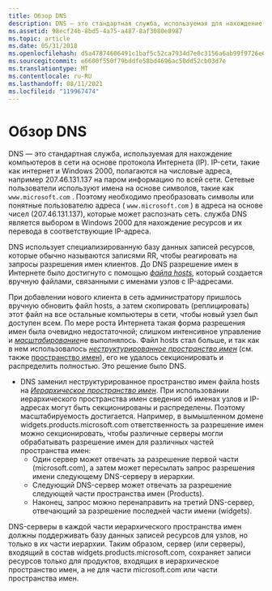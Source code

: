 ```yaml
---
title: Обзор DNS
description: DNS — это стандартная служба, используемая для нахождение компьютеров в сети на основе протокола Интернета (IP).
ms.assetid: 98ecf24b-8bd5-4a75-a487-8af3080e8987
ms.topic: article
ms.date: 05/31/2018
ms.openlocfilehash: d5a47874606491c1baf5c52ca7934d7e0c3156a6ab99f9726e6c000d9eb3cb65
ms.sourcegitcommit: e6600f550f79bddfe58bd4696ac50dd52cb03d7e
ms.translationtype: MT
ms.contentlocale: ru-RU
ms.lasthandoff: 08/11/2021
ms.locfileid: "119967474"
---
```

# <a name="dns-overview"></a>Обзор DNS

DNS — это стандартная служба, используемая для нахождение компьютеров в сети на основе протокола Интернета (IP). IP-сети, такие как интернет и Windows 2000, полагаются на числовые адреса, например 207.46.131.137 на паром информацию по всей сети. Сетевые пользователи используют имена на основе символов, такие как `www.microsoft.com` . Поэтому необходимо преобразовать символы или понятные пользователю адреса ( `www.microsoft.com` ) в адреса на основе чисел (207.46.131.137), которые может распознать сеть. служба DNS является выбором в Windows 2000 для нахождение ресурсов и их перевода в соответствующие IP-адреса.

DNS использует специализированную базу данных записей ресурсов, которые обычно называются записями RR, чтобы реагировать на запросы разрешения имен клиентов. До DNS разрешение имен в Интернете было достигнуто с помощью [*файла hosts*](h-gly.md), который создается вручную файлами, связанными с именами узлов с IP-адресами.

При добавлении нового клиента в сеть администратору пришлось вручную обновить файл hosts, а затем скопировать (реплицировать) этот файл на все остальные компьютеры в сети, чтобы новый узел был доступен всем. По мере роста Интернета такая форма разрешения имен была очевидно недостаточной; слишком интенсивное управление и [*масштабирование*](s-gly.md)не выполнялось. Файл hosts стал больше, и так как в нем использовалось [*неструктурированное пространство имен*](f-gly.md) (см. также [пространство имен](name-space.md)), его не удалось секционировать и распределить полностью. Это решение было DNS.

-   DNS заменил неструктурированное пространство имен файла hosts на [*Иерархическое пространство имен*](h-gly.md). При использовании иерархического пространства имен сведения об именах узлов и IP-адресах могут быть секционированы и распределены. Поэтому масштабируемость достигается. Например, в вымышленном домене widgets.products.microsoft.com ответственность за разрешение имен можно секционировать, чтобы различные серверы могли обрабатывать разрешение имен для различных частей пространства имен:
    -   Один сервер может отвечать за разрешение первой части (microsoft.com), а затем может пересылать запрос разрешения имени следующему DNS-серверу в иерархии.
    -   Следующий DNS-сервер может отвечать за разрешение следующей части пространства имен (Products).
    -   Наконец, запрос можно перенаправить на третий DNS-сервер, отвечающий за разрешение последней части имени (widgets).

DNS-серверы в каждой части иерархического пространства имен должны поддерживать базу данных записей ресурсов для узлов, но только в их части иерархии. Таким образом, сервер (или серверы), входящий в состав widgets.products.microsoft.com, сохраняет записи ресурсов только для продуктов, входящих в иерархическое пространство имен, а не для части microsoft.com или части пространства имен.

 

 




